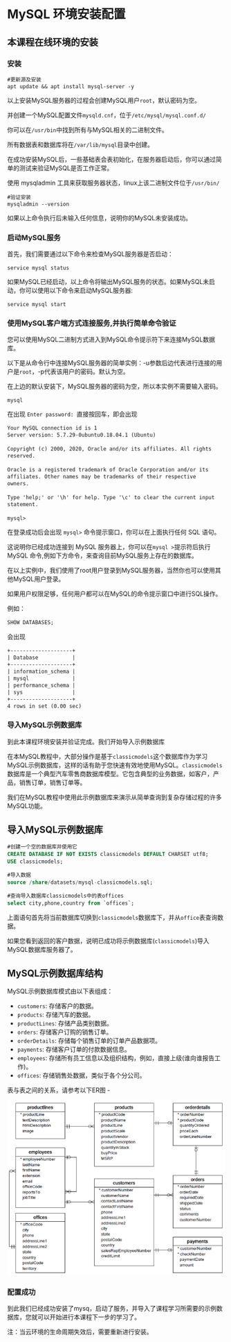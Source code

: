 # MySQL 环境安装配置 			

## 本课程在线环境的安装

### 安装

```shell
#更新源及安装
apt update && apt install mysql-server -y
```

以上安装MySQL服务器的过程会创建MySQL用户`root`，默认密码为空。

并创建一个MySQL配置文件`mysqld.cnf`，位于`/etc/mysql/mysql.conf.d/`

你可以在`/usr/bin`中找到所有与MySQL相关的二进制文件。

所有数据表和数据库将在`/var/lib/mysql`目录中创建。

在成功安装MySQL后，一些基础表会表初始化，在服务器启动后，你可以通过简单的测试来验证MySQL是否工作正常。

使用 mysqladmin 工具来获取服务器状态，linux上该二进制文件位于`/usr/bin/`

```shell
#验证安装
mysqladmin --version
```

如果以上命令执行后未输入任何信息，说明你的MySQL未安装成功。

### 启动MySQL服务

首先，我们需要通过以下命令来检查MySQL服务器是否启动：

```shell
service mysql status
```

如果MySQL已经启动，以上命令将输出MySQL服务的状态。如果MySQL未启动，你可以使用以下命令来启动MySQL服务器:

```shell
service mysql start
```

### 使用MySQL客户端方式连接服务,并执行简单命令验证

您可以使用MySQL二进制方式进入到MySQL命令提示符下来连接MySQL数据库。

以下是从命令行中连接MySQL服务器的简单实例：-u参数后边代表进行连接的用户是`root`，-p代表该用户的密码。默认为空。

在上边的默认安装下，MySQL服务器的密码为空，所以本实例不需要输入密码。

```shell
mysql
```

在出现 `Enter password: `直接按回车，即会出现 

```
Your MySQL connection id is 1
Server version: 5.7.29-0ubuntu0.18.04.1 (Ubuntu)

Copyright (c) 2000, 2020, Oracle and/or its affiliates. All rights reserved.

Oracle is a registered trademark of Oracle Corporation and/or its
affiliates. Other names may be trademarks of their respective
owners.

Type 'help;' or '\h' for help. Type '\c' to clear the current input statement.

mysql> 
```

在登录成功后会出现 `mysql>` 命令提示窗口，你可以在上面执行任何 SQL 语句。

这说明你已经成功连接到 MySQL 服务器上，你可以在` mysql > `提示符后执行MySQL 命令,例如下方命令，来查询目前MySQL服务上存在的数据库。

在以上实例中，我们使用了root用户登录到MySQL服务器，当然你也可以使用其他MySQL用户登录。

如果用户权限足够，任何用户都可以在MySQL的命令提示窗口中进行SQL操作。

例如：

```sql
SHOW DATABASES;
```


会出现 

```
+--------------------+
| Database           |
+--------------------+
| information_schema |
| mysql              |
| performance_schema |
| sys                |
+--------------------+
4 rows in set (0.00 sec)
```

### 导入MySQL示例数据库
到此本课程环境安装并验证完成。我们开始导入示例数据库

在本MySQL教程中，大部分操作是基于`classicmodels`这个数据库作为学习MySQL示例数据库，这样的话有助于您快速有效地使用MySQL。`classicmodels`数据库是一个典型汽车零售商数据库模型。它包含典型的业务数据，如客户，产品，销售订单，销售订单等。

我们在MySQL教程中使用此示例数据库来演示从简单查询到复杂存储过程的许多MySQL功能。

## 导入MySQL示例数据库
```sql
#创建一个空的数据库并使用它
CREATE DATABASE IF NOT EXISTS classicmodels DEFAULT CHARSET utf8;
USE classicmodels;
```

```sql
#导入数据
source /share/datasets/mysql-classicmodels.sql;
```
```sql
#查询导入数据库classicmodels中的表offices
select city,phone,country from `offices`;
```

上面语句首先将当前数据库切换到`classicmodels`数据库下，并从`office`表查询数据。

如果您看到返回的客户数据，说明已成功将示例数据库(`classicmodels`)导入MySQL数据库服务器了。

## MySQL示例数据库结构

MySQL示例数据库模式由以下表组成：

- `customers`: 存储客户的数据。
- `products`: 存储汽车的数据。
- `productLines`: 存储产品类别数据。
- `orders`: 存储客户订购的销售订单。
- `orderDetails`: 存储每个销售订单的订单产品数据项。
- `payments`: 存储客户订单的付款数据信息。
- `employees`: 存储所有员工信息以及组织结构，例如，直接上级(谁向谁报告工作)。
- `offices`: 存储销售处数据，类似于各个分公司。

表与表之间的关系，请参考以下ER图 - 

![img](./images/sample.png)

### 配置成功

到此我们已经成功安装了mysq，启动了服务，并导入了课程学习所需要的示例数据库，您就可以开始进行本课程下一步的学习了。

注：当云环境的生命周期失效后，需要重新进行安装。
